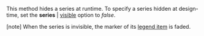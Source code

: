 This method hides a series at runtime. To specify a series hidden at design-time, set the **series** | [visible](/api-reference/20%20Data%20Visualization%20Widgets/10%20dxChart/5%20Series%20Types/CommonSeries/visible.md '/Documentation/ApiReference/Data_Visualization_Widgets/dxChart/Configuration/commonSeriesSettings/#visible') option to *false*.

[note] When the series is invisible, the marker of its [legend item](/concepts/20%20Data%20Visualization/10%20Charts/10%20Chart%20Elements/120%20Legend.md '/Documentation/Guide/Data_Visualization/Charts/Chart_Elements/#Legend') is faded.